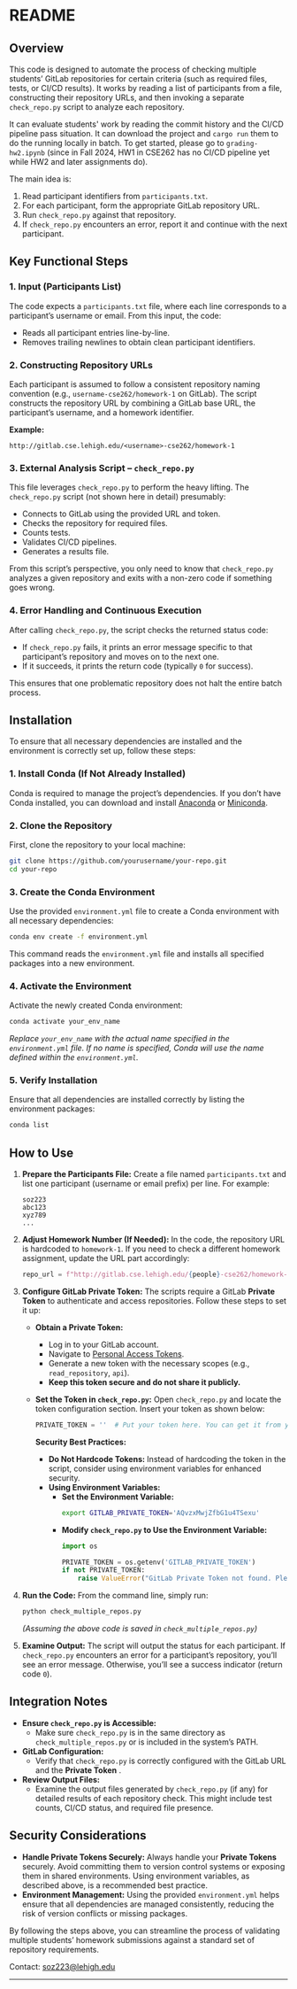 
# README

## Overview

This code is designed to automate the process of checking multiple students’ GitLab repositories for certain criteria (such as required files, tests, or CI/CD results). It works by reading a list of participants from a file, constructing their repository URLs, and then invoking a separate `check_repo.py` script to analyze each repository.

It can evaluate students' work by reading the commit history and the CI/CD pipeline pass situation. It can download the project and `cargo run` them to do the running locally in batch. To get started, please go to `grading-hw2.ipynb` (since in Fall 2024, HW1 in CSE262 has no CI/CD pipeline yet while HW2 and later assignments do).

The main idea is:

1. Read participant identifiers from `participants.txt`.
2. For each participant, form the appropriate GitLab repository URL.
3. Run `check_repo.py` against that repository.
4. If `check_repo.py` encounters an error, report it and continue with the next participant.

## Key Functional Steps

### 1. Input (Participants List)

The code expects a `participants.txt` file, where each line corresponds to a participant’s username or email. From this input, the code:

* Reads all participant entries line-by-line.
* Removes trailing newlines to obtain clean participant identifiers.

### 2. Constructing Repository URLs

Each participant is assumed to follow a consistent repository naming convention (e.g., `username-cse262/homework-1` on GitLab). The script constructs the repository URL by combining a GitLab base URL, the participant’s username, and a homework identifier.

**Example:**

```
http://gitlab.cse.lehigh.edu/<username>-cse262/homework-1
```

### 3. External Analysis Script – `check_repo.py`

This file leverages `check_repo.py` to perform the heavy lifting. The `check_repo.py` script (not shown here in detail) presumably:

* Connects to GitLab using the provided URL and token.
* Checks the repository for required files.
* Counts tests.
* Validates CI/CD pipelines.
* Generates a results file.

From this script’s perspective, you only need to know that `check_repo.py` analyzes a given repository and exits with a non-zero code if something goes wrong.

### 4. Error Handling and Continuous Execution

After calling `check_repo.py`, the script checks the returned status code:

* If `check_repo.py` fails, it prints an error message specific to that participant’s repository and moves on to the next one.
* If it succeeds, it prints the return code (typically `0` for success).

This ensures that one problematic repository does not halt the entire batch process.

## Installation

To ensure that all necessary dependencies are installed and the environment is correctly set up, follow these steps:

### 1. Install Conda (If Not Already Installed)

Conda is required to manage the project’s dependencies. If you don’t have Conda installed, you can download and install [Anaconda](https://www.anaconda.com/products/distribution) or [Miniconda](https://docs.conda.io/en/latest/miniconda.html).

### 2. Clone the Repository

First, clone the repository to your local machine:

```bash
git clone https://github.com/yourusername/your-repo.git
cd your-repo
```

### 3. Create the Conda Environment

Use the provided `environment.yml` file to create a Conda environment with all necessary dependencies:

```bash
conda env create -f environment.yml
```

This command reads the `environment.yml` file and installs all specified packages into a new environment.

### 4. Activate the Environment

Activate the newly created Conda environment:

```bash
conda activate your_env_name
```

*Replace `your_env_name` with the actual name specified in the `environment.yml` file. If no name is specified, Conda will use the name defined within the `environment.yml`.*

### 5. Verify Installation

Ensure that all dependencies are installed correctly by listing the environment packages:

```bash
conda list
```

## How to Use

1. **Prepare the Participants File:**
   Create a file named `participants.txt` and list one participant (username or email prefix) per line. For example:

   ```
   soz223
   abc123
   xyz789
   ...
   ```
2. **Adjust Homework Number (If Needed):**
   In the code, the repository URL is hardcoded to `homework-1`. If you need to check a different homework assignment, update the URL part accordingly:

   ```python
   repo_url = f"http://gitlab.cse.lehigh.edu/{people}-cse262/homework-2"
   ```
3. **Configure GitLab Private Token:**
   The scripts require a GitLab **Private Token** to authenticate and access repositories. Follow these steps to set it up:

   * **Obtain a Private Token:**

     * Log in to your GitLab account.
     * Navigate to [Personal Access Tokens](https://docs.gitlab.com/ee/user/profile/personal_access_tokens.html).
     * Generate a new token with the necessary scopes (e.g., `read_repository`, `api`).
     * **Keep this token secure and do not share it publicly.**
   * **Set the Token in `check_repo.py`:**
     Open `check_repo.py` and locate the token configuration section. Insert your token as shown below:

     ```python
     PRIVATE_TOKEN = ''  # Put your token here. You can get it from your GitLab account: https://docs.gitlab.com/ee/user/profile/personal_access_tokens.html
     ```

     **Security Best Practices:**

     * **Do Not Hardcode Tokens:** Instead of hardcoding the token in the script, consider using environment variables for enhanced security.
     * **Using Environment Variables:**
       * **Set the Environment Variable:**
         ```bash
         export GITLAB_PRIVATE_TOKEN='AQvzxMwjZfbG1u4TSexu'
         ```
       * **Modify `check_repo.py` to Use the Environment Variable:**
         ```python
         import os

         PRIVATE_TOKEN = os.getenv('GITLAB_PRIVATE_TOKEN')
         if not PRIVATE_TOKEN:
             raise ValueError("GitLab Private Token not found. Please set the GITLAB_PRIVATE_TOKEN environment variable.")
         ```
4. **Run the Code:**
   From the command line, simply run:

   ```bash
   python check_multiple_repos.py
   ```

   *(Assuming the above code is saved in `check_multiple_repos.py`)*
5. **Examine Output:**
   The script will output the status for each participant. If `check_repo.py` encounters an error for a participant’s repository, you’ll see an error message. Otherwise, you’ll see a success indicator (return code `0`).

## Integration Notes

* **Ensure `check_repo.py` is Accessible:**
  * Make sure `check_repo.py` is in the same directory as `check_multiple_repos.py` or is included in the system’s PATH.
* **GitLab Configuration:**
  * Verify that `check_repo.py` is correctly configured with the GitLab URL and the  **Private Token** .
* **Review Output Files:**
  * Examine the output files generated by `check_repo.py` (if any) for detailed results of each repository check. This might include test counts, CI/CD status, and required file presence.

## Security Considerations

* **Handle Private Tokens Securely:**
  Always handle your **Private Tokens** securely. Avoid committing them to version control systems or exposing them in shared environments. Using environment variables, as described above, is a recommended best practice.
* **Environment Management:**
  Using the provided `environment.yml` helps ensure that all dependencies are managed consistently, reducing the risk of version conflicts or missing packages.

By following the steps above, you can streamline the process of validating multiple students’ homework submissions against a standard set of repository requirements.

Contact: soz223@lehigh.edu

---
